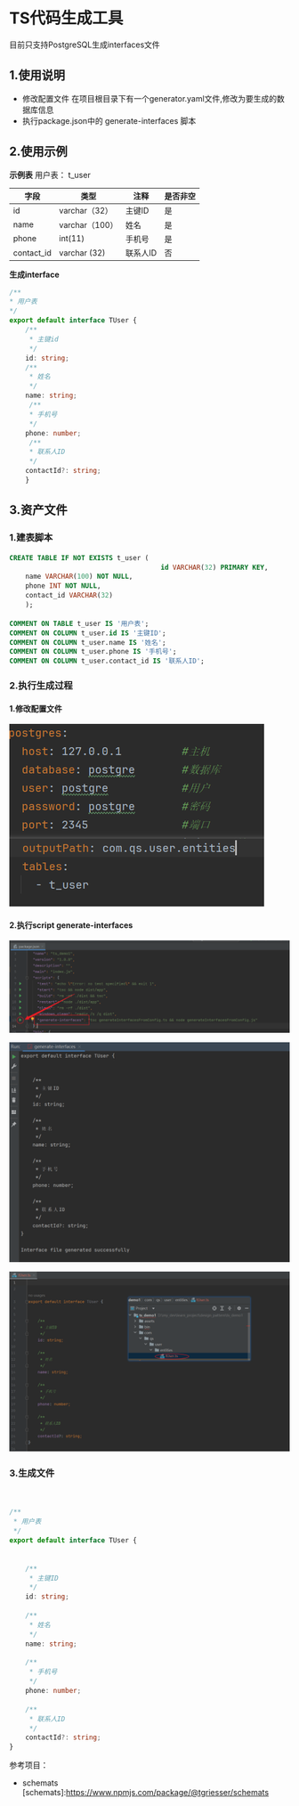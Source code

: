  # TS代码生成工具
 目前只支持PostgreSQL生成interfaces文件
 ## 1.使用说明  
 - 修改配置文件
    在项目根目录下有一个generator.yaml文件,修改为要生成的数据库信息
 - 执行package.json中的 generate-interfaces 脚本




## 2.使用示例
**示例表** 用户表： t_user

| 字段       | 类型           | 注释     | 是否非空 |
| ---------- | -------------- | -------- | -------- |
| id         | varchar（32）  | 主键ID   | 是       |
| name       | varchar（100） | 姓名     | 是       |
| phone      | int(11)        | 手机号   | 是       |
| contact_id | varchar (32)   | 联系人ID | 否       |


**生成interface**

```ts
/**
* 用户表
*/
export default interface TUser {
    /**
     * 主键id
     */
    id: string;
    /**
     * 姓名
     */
    name: string;
     /**
     * 手机号
     */
    phone: number;
     /**
     * 联系人ID
     */
    contactId?: string;
    }
```
## 3.资产文件
### 1.建表脚本
```sql
CREATE TABLE IF NOT EXISTS t_user (
                                      id VARCHAR(32) PRIMARY KEY,
    name VARCHAR(100) NOT NULL,
    phone INT NOT NULL,
    contact_id VARCHAR(32)
    );

COMMENT ON TABLE t_user IS '用户表';
COMMENT ON COLUMN t_user.id IS '主键ID';
COMMENT ON COLUMN t_user.name IS '姓名';
COMMENT ON COLUMN t_user.phone IS '手机号';
COMMENT ON COLUMN t_user.contact_id IS '联系人ID';

```
### 2.执行生成过程
#### 1.修改配置文件
![img.png](img.png)
#### 2.执行script generate-interfaces
![img_1.png](img_1.png)

![img_2.png](img_2.png)

![img_3.png](img_3.png)


### 3.生成文件

```ts


/**
 * 用户表
 */
export default interface TUser {


    /**
     * 主键ID
     */
    id: string;

    /**
     * 姓名
     */
    name: string;

    /**
     * 手机号
     */
    phone: number;

    /**
     * 联系人ID
     */
    contactId?: string;
}


```


参考项目：
- schemats
  [schemats]:https://www.npmjs.com/package/@tgriesser/schemats

